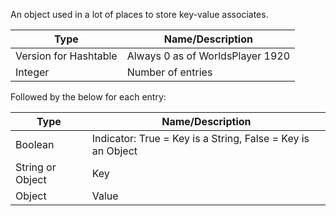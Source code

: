 An object used in a lot of places to store key-value associates.

| Type | Name/Description |
| --- | --- |
| Version for Hashtable | Always 0 as of WorldsPlayer 1920 |
| Integer | Number of entries |

Followed by the below for each entry:

| Type | Name/Description |
| --- | --- |
| Boolean | Indicator: True = Key is a String, False = Key is an Object |
| String or Object | Key |
| Object | Value |